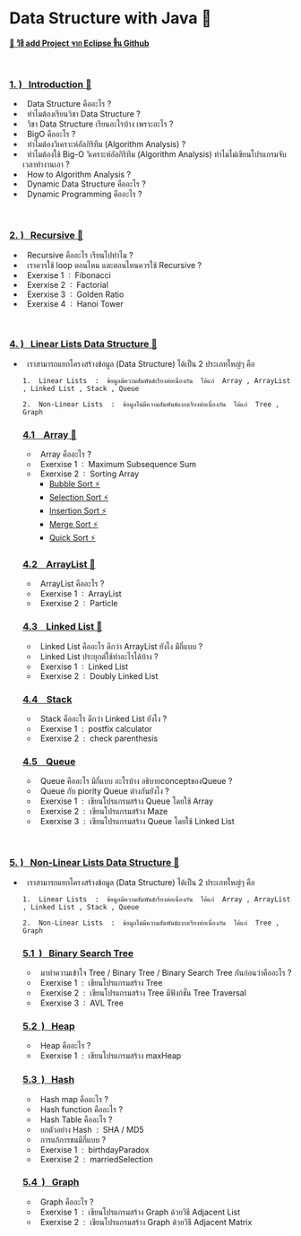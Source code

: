 
# Data Structure with Java 🚀

[**🔗 วิธี add Project จาก Eclipse ขึ้น Github**](https://github.com/Arisa-Kaewsuan/Datastructure_Java/blob/main/Usegit.md)

<br/>

### [1.&nbsp;) &nbsp;&nbsp;Introduction 🔗](https://github.com/Arisa-Kaewsuan/Datastructure_Java/blob/main/Introduction.md)
 - &nbsp; Data Structure คืออะไร ? 
 - &nbsp; ทำไมต้องเรียนวิชา Data Structure ?
 - &nbsp; วิชา Data Structure เรียนอะไรบ้าง เพราะอะไร ?
 - &nbsp; BigO คืออะไร ?
 - &nbsp; ทำไมต้องวิเคราะห์อัลกิริทึม (Algorithm Analysis) ?
 - &nbsp; ทำไมต้องใช้ Big-O วิเคราะห์อัลกิริทึม (Algorithm Analysis) ทำไมไม่เขียนโปรแกรมจับเวลาทำงานเอา ?
 - &nbsp; How to Algorithm Analysis ?
 - &nbsp; Dynamic Data Structure คืออะไร ?
 - &nbsp; Dynamic Programming คืออะไร ?
<br/>

### [2.&nbsp;) &nbsp;&nbsp;Recursive 🔗](https://github.com/Arisa-Kaewsuan/Datastructure_Java/blob/main/Recursive.md)
 - &nbsp; Recursive คืออะไร เรียนไปทำไม ?
 - &nbsp; เราควรใช้ loop ตอนไหน และตอนไหนควรใช้ Recursive ?
 - &nbsp; Exerxise 1 &nbsp;:&nbsp; Fibonacci
 - &nbsp; Exerxise 2 &nbsp;:&nbsp; Factorial
 - &nbsp; Exerxise 3 &nbsp;:&nbsp; Golden Ratio
 - &nbsp; Exerxise 4 &nbsp;:&nbsp; Hanoi Tower
 <br/>

### [4.&nbsp;) &nbsp;&nbsp;Linear Lists Data Structure 🔗](http://blog.bru.ac.th/wp-content/uploads/bp-attachments/70550/1_Intro_revised.pdf)
 - &nbsp; เราสามารถแยกโครงสร้างข้อมูล (Data Structure) ได้เป็น 2 ประเภทใหญ่ๆ คือ

       1.  Linear Lists  :  ข้อมูลมีความสัมพันธ์เรียงต่อเนื่องกัน  ได้แก่  Array , ArrayList , Linked List , Stack , Queue
   
       2.  Non-Linear Lists  :  ข้อมูลไม่มีความสัมพันธ์แบบเรียงต่อเนื่องกัน  ได้แก่  Tree , Graph

     ### [4.1 &nbsp;&nbsp; Array 🔗](https://github.com/Arisa-Kaewsuan/Datastructure_Java/blob/main/Array.md)
      - &nbsp; Array คืออะไร ?
      - &nbsp; Exerxise 1 &nbsp;:&nbsp; Maximum Subsequence Sum
      - &nbsp; Exerxise 2 &nbsp;:&nbsp; Sorting Array
           - [Bubble Sort ⚡️](https://youtube.com/shorts/swqh0Nt84kc?feature=share)
           - [Selection Sort ⚡](https://youtube.com/shorts/gga_Y8ZrJCk?feature=share)
           - [Insertion Sort ⚡](https://youtube.com/shorts/W8x-df6vryw?feature=share)
           - [Merge Sort ⚡️](https://youtube.com/shorts/dZhFmu19N9U?feature=share)
           - [Quick Sort ⚡️](https://youtube.com/shorts/gptBZml12lU?feature=share)

     ### [4.2 &nbsp;&nbsp; ArrayList 🔗](https://github.com/Arisa-Kaewsuan/Datastructure_Java/blob/main/ArrayList.md)
      - &nbsp; ArrayList คืออะไร ?
      - &nbsp; Exerxise 1 &nbsp;:&nbsp; ArrayList
      - &nbsp; Exerxise 2 &nbsp;:&nbsp; Particle

     ### [4.3 &nbsp;&nbsp; Linked List 🔗](https://github.com/Arisa-Kaewsuan/Datastructure_Java/blob/main/LinkedList.md)
      - &nbsp; Linked List คืออะไร ดีกว่า ArrayList ยังไง มีกี่แบบ ?
      - &nbsp; Linked List ประยุกต์ใช้ทำอะไรได้บ้าง ?
      - &nbsp; Exerxise 1 &nbsp;:&nbsp; Linked List
      - &nbsp; Exerxise 2 &nbsp;:&nbsp; Doubly Linked List

     ### [4.4 &nbsp;&nbsp; Stack](https://github.com/Arisa-Kaewsuan/Datastructure_Java/blob/main/Array.md)
      - &nbsp; Stack คืออะไร ดีกว่า Linked List ยังไง ?
      - &nbsp; Exerxise 1 &nbsp;:&nbsp; postfix calculator
      - &nbsp; Exerxise 2 &nbsp;:&nbsp; check parenthesis

     ### [4.5 &nbsp;&nbsp; Queue](https://github.com/Arisa-Kaewsuan/Datastructure_Java/blob/main/Array.md)
      - &nbsp; Queue คืออะไร มีกี่แบบ อะไรบ้าง  อธิบายconceptของQueue ?
      - &nbsp; Queue กับ piority Queue ต่างกันยังไง ?
      - &nbsp; Exerxise 1 &nbsp;:&nbsp; เขียนโปรแกรมสร้าง Queue โดยใช้ Array
      - &nbsp; Exerxise 2 &nbsp;:&nbsp; เขียนโปรแกรมสร้าง Maze 
      - &nbsp; Exerxise 3 &nbsp;:&nbsp; เขียนโปรแกรมสร้าง Queue โดยใช้ Linked List
  <br/>

### [5.&nbsp;) &nbsp;&nbsp;Non-Linear Lists Data Structure 🔗](http://blog.bru.ac.th/wp-content/uploads/bp-attachments/70550/1_Intro_revised.pdf) 
 - &nbsp; เราสามารถแยกโครงสร้างข้อมูล (Data Structure) ได้เป็น 2 ประเภทใหญ่ๆ คือ

       1.  Linear Lists  :  ข้อมูลมีความสัมพันธ์เรียงต่อเนื่องกัน  ได้แก่  Array , ArrayList , Linked List , Stack , Queue
   
       2.  Non-Linear Lists  :  ข้อมูลไม่มีความสัมพันธ์แบบเรียงต่อเนื่องกัน  ได้แก่  Tree , Graph
   
     ### [5.1 &nbsp;) &nbsp;&nbsp;Binary Search Tree](https://github.com/Arisa-Kaewsuan/Datastructure_Java/blob/main/Introduction.md)
      - &nbsp; มาทำความเข้าใจ  Tree / Binary Tree / Binary Search Tree กันก่อนว่าคืออะไร ? 
      - &nbsp; Exerxise 1 &nbsp;:&nbsp; เขียนโปรแกรมสร้าง Tree
      - &nbsp; Exerxise 2 &nbsp;:&nbsp; เขียนโปรแกรมสร้าง Tree มีฟังก์ชั่น Tree Traversal
      - &nbsp; Exerxise 3 &nbsp;:&nbsp; AVL Tree

     ### [5.2 &nbsp;) &nbsp;&nbsp;Heap](https://github.com/Arisa-Kaewsuan/Datastructure_Java/blob/main/Introduction.md)
      - &nbsp; Heap คืออะไร ?
      - &nbsp; Exerxise 1 &nbsp;:&nbsp; เขียนโปรแกรมสร้าง maxHeap

     ### [5.3 &nbsp;) &nbsp;&nbsp;Hash](https://github.com/Arisa-Kaewsuan/Datastructure_Java/blob/main/Introduction.md)
      - &nbsp; Hash map คืออะไร ?
      - &nbsp; Hash function คืออะไร ?
      - &nbsp; Hash Table คืออะไร ?
      - &nbsp; ยกตัวอย่าง Hash &nbsp;:&nbsp; SHA / MD5
      - &nbsp; การแก้การชนมีกี่แบบ ?
      - &nbsp; Exerxise 1 &nbsp;:&nbsp; birthdayParadox
      - &nbsp; Exerxise 2 &nbsp;:&nbsp; marriedSelection

     ### [5.4 &nbsp;) &nbsp;&nbsp;Graph](https://github.com/Arisa-Kaewsuan/Datastructure_Java/blob/main/Introduction.md)
      - &nbsp; Graph คืออะไร ?
      - &nbsp; Exerxise 1 &nbsp;:&nbsp; เขียนโปรแกรมสร้าง Graph ด้วยวิธี Adjacent List
      - &nbsp; Exerxise 2 &nbsp;:&nbsp; เขียนโปรแกรมสร้าง Graph ด้วยวิธี Adjacent Matrix


